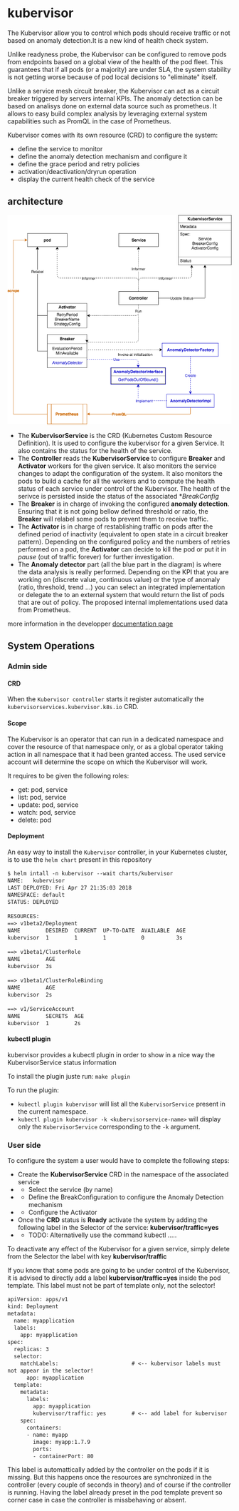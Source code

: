 # kubervisor

The Kubervisor allow you to control which pods should receive traffic or not based on anomaly detection.It is a new kind of health check system.

Unlike readyness probe, the Kubervisor can be configured to remove pods from endpoints based on a global view of the health of the pod fleet.
This guarantees that if all pods (or a majority) are under SLA, the system stability is not getting worse because of pod local decisions to "eliminate" itself.


Unlike a service mesh circuit breaker, the Kubervisor can act as a circuit breaker triggered by servers internal KPIs.
The anomaly detection can be based on analisys done on external data source such as prometheus. It allows to easy build complex analysis by leveraging external system capabilities such as PromQL in the case of Prometheus.

Kubervisor comes with its own resource (CRD) to configure the system:

- define the service to monitor
- define the anomaly detection mechanism and configure it
- define the grace period and retry policies
- activation/deactivation/dryrun operation
- display the current health check of the service


## architecture

![architecture diagram][diagram1]

[diagram1]: ./docs/imgs/diagram1.png

- The **KubervisorService** is the CRD (Kubernetes Custom Resource Definition). It is used to configure the kubervisor for a given Service. It also contains the status for the health of the service.
- The **Controller** reads the **KubervisorService** to configure **Breaker** and **Activator** workers for the given service. It also monitors the service changes to adapt the configuration of the system. It also monitors the pods to build a cache for all the workers and to compute the health status of each service under control of the Kubervisor. The health of the serivce is persisted inside the status of the associated **BreakConfig*
- The **Breaker** is in charge of invoking the configured **anomaly detection**. Ensuring that it is not going bellow defined threshold or ratio, the **Breaker** will relabel some pods to prevent them to receive traffic.
- The **Activator** is in charge of restablishing traffic on pods after the defined period of inactivity (equivalent to open state in a circuit breaker pattern). Depending on the configured policy and the numbers of retries performed on a pod, the **Activator** can decide to kill the pod or put it in *pause* (out of traffic forever) for further investigation.
- The **Anomaly detector** part (all the blue part in the diagram) is where the data analysis is really performed. Depending on the KPI that you are working on (discrete value, continuous value) or the type of anomaly (ratio, threshold, trend ...) you can select an integrated implementation or delegate the to an external system that would return the list of pods that are out of policy. The proposed internal implementations used data from Prometheus.

more information in the developper [documentation page](./docs/developper_docs.md)

## System Operations

### Admin side

#### CRD

When the ```Kubervisor controller``` starts it register automatically the ```kubervisorservices.kubervisor.k8s.io``` CRD.

#### Scope

The Kubervisor is an operator that can run in a dedicated namespace and cover the resource of that namespace only, or as a global operator taking action in all namespace that it had been granted access. The used service account will determine the scope on which the Kubervisor will work.

It requires to be given the following roles:

- get:          pod, service
- list:         pod, service
- update:       pod, service
- watch:        pod, service
- delete:       pod

#### Deployment

An easy way to install the ```Kubervisor``` controller, in your Kubernetes cluster, is to use the ```helm chart``` present in this repository

```console
$ helm intall -n kubervisor --wait charts/kubervisor
NAME:   kubervisor
LAST DEPLOYED: Fri Apr 27 21:35:03 2018
NAMESPACE: default
STATUS: DEPLOYED

RESOURCES:
==> v1beta2/Deployment
NAME        DESIRED  CURRENT  UP-TO-DATE  AVAILABLE  AGE
kubervisor  1        1        1           0          3s

==> v1beta1/ClusterRole
NAME        AGE
kubervisor  3s

==> v1beta1/ClusterRoleBinding
NAME        AGE
kubervisor  2s

==> v1/ServiceAccount
NAME        SECRETS  AGE
kubervisor  1        2s
```

#### kubectl plugin

kubervisor provides a kubectl plugin in order to show in a nice way the KubervisorService status information

To install the plugin juste run: ```make plugin```

To run the plugin:

- ```kubectl plugin kubervisor``` will list all the ```KubervisorService``` present in the current namespace.
- ```kubectl plugin kubervisor -k <kubervisorservice-name>``` will display only the ```KubervisorService``` corresponding to the ```-k``` argument.

### User side

To configure the system a user would have to complete the following steps:

- Create the **KubervisorService** CRD in the namespace of the associated service
- - Select the service (by name)
- - Define the BreakConfiguration to configure the Anomaly Detection mechanism
- - Configure the Activator
- Once the **CRD** status is **Ready** activate the system by adding the following label in the Selector of the service: **kubervisor/traffic=yes**
- - TODO: Alternativelly use the command kubectl .....

To deactivate any effect of the Kubervisor for a given service, simply delete from the Selector the label with key **kubervisor/traffic**

If you know that some pods are going to be under control of the Kubervisor, it is advised to directly add a label **kubervisor/traffic=yes** inside the pod template. This label must not be part of template only, not the selector!

```
apiVersion: apps/v1
kind: Deployment
metadata:
  name: myapplication
  labels:
    app: myapplication
spec:
  replicas: 3
  selector:
    matchLabels:                       # <-- kubervisor labels must not appear in the selector!
      app: myapplication
  template:
    metadata:
      labels:
        app: myapplication
        kubervisor/traffic: yes        # <-- add label for kubervisor
    spec:
      containers:
      - name: myapp
        image: myapp:1.7.9
        ports:
        - containerPort: 80
```

This label is automattically added by the controller on the pods if it is missing. But this happens once the resources are synchronized in the controller (every couple of seconds in theory) and of course if the controller is running. Having the label already preset in the pod template prevent so corner case in case the controller is missbehaving or absent.
